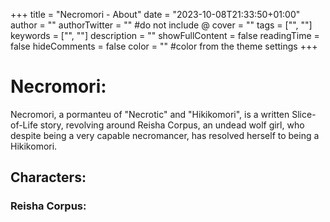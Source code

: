 +++
title = "Necromori - About"
date = "2023-10-08T21:33:50+01:00"
author = ""
authorTwitter = "" #do not include @
cover = ""
tags = ["", ""]
keywords = ["", ""]
description = ""
showFullContent = false
readingTime = false
hideComments = false
color = "" #color from the theme settings
+++

# Necromori:

Necromori, a pormanteu of "Necrotic" and "Hikikomori", is a written Slice-of-Life story, revolving around Reisha Corpus, an undead wolf girl, who despite being a very capable necromancer, has resolved herself to being a Hikikomori. 

## Characters:

### Reisha Corpus:


